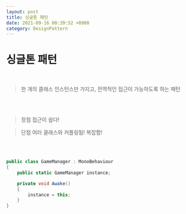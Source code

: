 ```yaml
---
layout: post
title: 싱글톤 패턴
date: 2021-09-16 00:39:52 +0900
category: DesignPattern
---
```

# 싱글톤 패턴
<br/>

> 한 개의 클래스 인스턴스만 가지고, 전역적인 접근이 가능하도록 하는 패턴


<br/>
<br/>

>장점
접근이 쉽다!

>단점
여러 클래스와 커플링됨! 복잡함!

<br/>
<br/>

```c#
public class GameManager : MonoBehaviour
{
    public static GameManager instance;

    private void Awake()
    {
        instance = this;        
    }
}
```
